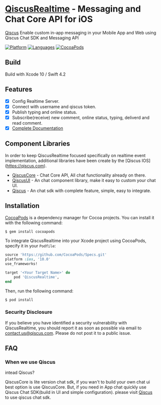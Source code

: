 # [QiscusRealtime](https://github.com/qiscus/QiscusRealtime-iOS) - Messaging and Chat Core API for iOS
[Qiscus](https://qiscus.com) Enable custom in-app messaging in your Mobile App and Web using Qiscus Chat SDK and Messaging API

[![Platform](https://img.shields.io/badge/platform-iOS-orange.svg)](https://github.com/qiscus/QiscusRealtime-iOS)
[![Languages](https://img.shields.io/badge/language-Objective--C%20%7C%20Swift-orange.svg)](https://github.com/qiscus)
[![CocoaPods](https://img.shields.io/badge/pod-v3.0.109-green.svg)](https://github.com/qiscus/QiscusRealtime-iOS)


## Build

Build with Xcode 10 / Swift 4.2

## Features

- [x] Config Realtime Server. 
- [x] Connect with username and qiscus token.
- [x] Publish typing and online status.
- [x] Subscribe(receive) new comment, online status, typing, deliverd and read comment.
- [x] [Complete Documentation](https://qiscusrealtime.firebaseapp.com)

## Component Libraries

In order to keep QiscusRealtime focused specifically on realtime event implementation, additional libraries have been create by the [Qiscus IOS] (https://qiscus.com).

* [QiscusCore](https://github.com/qiscus) - Chat Core API, All chat functionality already on there.
* [QiscusUI](https://github.com/qiscus) - An chat component library, make it easy to custom your chat UI.
* [Qiscus](https://github.com/qiscus) - An chat sdk with complete feature, simple, easy to integrate.


## Installation

[CocoaPods](https://cocoapods.org) is a dependency manager for Cocoa projects. You can install it with the following command:

```bash
$ gem install cocoapods
```

To integrate QiscusRealtime into your Xcode project using CocoaPods, specify it in your `Podfile`:

```ruby
source 'https://github.com/CocoaPods/Specs.git'
platform :ios, '10.0'
use_frameworks!

target '<Your Target Name>' do
    pod 'QiscusRealtime',
end
```

Then, run the following command:

```bash
$ pod install
```


### Security Disclosure

If you believe you have identified a security vulnerability with QiscusRealtime, you should report it as soon as possible via email to contact.us@qiscus.com. Please do not post it to a public issue.


## FAQ

### When we use Qiscus

intead Qiscus?

QiscusCore is lite version chat sdk, if you wan't to build your own chat ui best option is use QiscusCore. But, if you need in App chat quickly use Qiscus Chat SDK(build in UI and simple configuration). please visit [Qiscus](https://github.com/qiscus/qiscus-sdk-ios) to use qiscus chat sdk.


